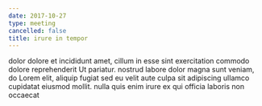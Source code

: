 ```yaml
---
date: 2017-10-27
type: meeting
cancelled: false
title: irure in tempor
---
```

dolor dolore et incididunt amet, cillum in esse sint exercitation commodo dolore reprehenderit Ut pariatur. nostrud labore dolor magna sunt veniam, do Lorem elit, aliquip fugiat sed eu velit aute culpa sit adipiscing ullamco cupidatat eiusmod mollit. nulla quis enim irure ex qui officia laboris non occaecat